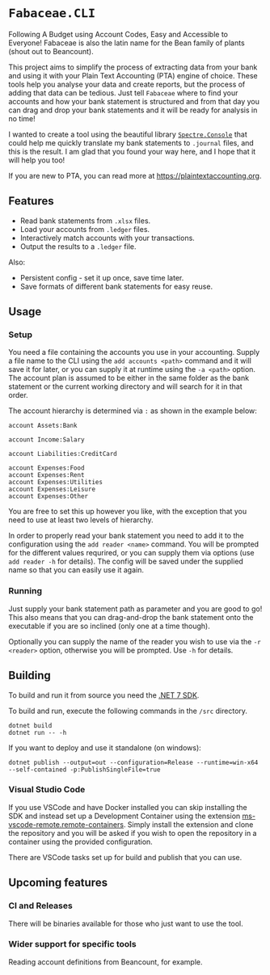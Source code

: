 # `Fabaceae.CLI`

Following A Budget using Account Codes, Easy and Accessible to Everyone! Fabaceae is also the latin name for the Bean family of plants (shout out to Beancount).

This project aims to simplify the process of extracting data from your bank and using it with your Plain Text Accounting (PTA) engine of choice. These tools help you analyse your data and create reports, but the process of adding that data can be tedious. Just tell `Fabaceae` where to find your accounts and how your bank statement is structured and from that day you can drag and drop your bank statements and it will be ready for analysis in no time!

I wanted to create a tool using the beautiful library [`Spectre.Console`](https://github.com/spectreconsole) that could help me quickly translate my bank statements to `.journal` files, and this is the result. I am glad that you found your way here, and I hope that it will help you too! 

If you are new to PTA, you can read more at https://plaintextaccounting.org.

## Features

- Read bank statements from `.xlsx` files.
- Load your accounts from `.ledger` files.
- Interactively match accounts with your transactions.
- Output the results to a `.ledger` file.

Also:
- Persistent config - set it up once, save time later.
- Save formats of different bank statements for easy reuse.

## Usage
 
### Setup

You need a file containing the accounts you use in your accounting. Supply a file name to the CLI using the `add accounts <path>` command and it will save it for later, or you can supply it at runtime using the `-a <path>` option. The account plan is assumed to be either in the same folder as the bank statement or the current working directory and will search for it in that order.

The account hierarchy is determined via `:` as shown in the example below:

```plain
account Assets:Bank
    
account Income:Salary

account Liabilities:CreditCard

account Expenses:Food
account Expenses:Rent
account Expenses:Utilities
account Expenses:Leisure    
account Expenses:Other
```

You are free to set this up however you like, with the exception that you need to use at least two levels of hierarchy.

In order to properly read your bank statement you need to add it to the configuration using the `add reader <name>` command. You will be prompted for the different values requrired, or you can supply them via options (use `add reader -h` for details). The config will be saved under the supplied name so that you can easily use it again.

### Running

Just supply your bank statement path as parameter and you are good to go! This also means that you can drag-and-drop the bank statement onto the executable if you are so inclined (only one at a time though).

Optionally you can supply the name of the reader you wish to use via the `-r <reader>` option, otherwise you will be prompted. Use `-h` for details.

## Building 

To build and run it from source you need the [.NET 7 SDK](https://dotnet.microsoft.com/en-us/download/dotnet/7.0). 

To build and run, execute the following commands in the `/src` directory.

```
dotnet build
dotnet run -- -h
```

If you want to deploy and use it standalone (on windows):

```
dotnet publish --output=out --configuration=Release --runtime=win-x64 --self-contained -p:PublishSingleFile=true 
```

### Visual Studio Code

If you use VSCode and have Docker installed you can skip installing the SDK and instead set up a Development Container using the extension [ms-vscode-remote.remote-containers](https://marketplace.visualstudio.com/items?itemName=ms-vscode-remote.remote-containers). Simply install the extension and clone the repository and you will be asked if you wish to open the repository in a container using the provided configuration.

There are VSCode tasks set up for build and publish that you can use.

## Upcoming features

### CI and Releases

There will be binaries available for those who just want to use the tool.

### Wider support for specific tools

Reading account definitions from Beancount, for example.